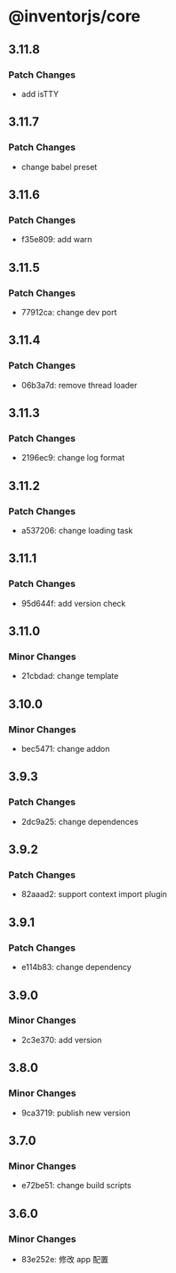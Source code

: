 # @inventorjs/core

## 3.11.8

### Patch Changes

- add isTTY

## 3.11.7

### Patch Changes

- change babel preset

## 3.11.6

### Patch Changes

- f35e809: add warn

## 3.11.5

### Patch Changes

- 77912ca: change dev port

## 3.11.4

### Patch Changes

- 06b3a7d: remove thread loader

## 3.11.3

### Patch Changes

- 2196ec9: change log format

## 3.11.2

### Patch Changes

- a537206: change loading task

## 3.11.1

### Patch Changes

- 95d644f: add version check

## 3.11.0

### Minor Changes

- 21cbdad: change template

## 3.10.0

### Minor Changes

- bec5471: change addon

## 3.9.3

### Patch Changes

- 2dc9a25: change dependences

## 3.9.2

### Patch Changes

- 82aaad2: support context import plugin

## 3.9.1

### Patch Changes

- e114b83: change dependency

## 3.9.0

### Minor Changes

- 2c3e370: add version

## 3.8.0

### Minor Changes

- 9ca3719: publish new version

## 3.7.0

### Minor Changes

- e72be51: change build scripts

## 3.6.0

### Minor Changes

- 83e252e: 修改 app 配置
